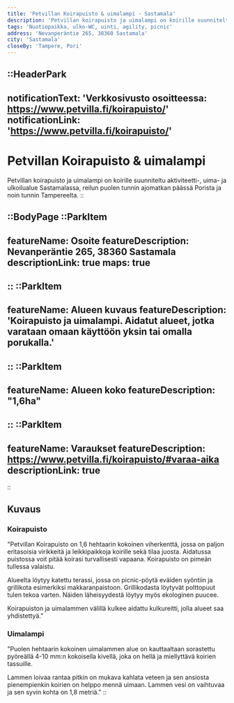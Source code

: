 ```yaml
---
title: 'Petvillan Koirapuisto & uimalampi - Sastamala'
description: 'Petvillan koirapuisto ja uimalampi on koirille suunniteltu aktiviteetti-, uima- ja ulkoilualue Sastamalassa, reilun puolen tunnin ajomatkan päässä Porista ja noin tunnin Tampereelta.'
tags: 'Nuotiopaikka, ulko-WC, uinti, agility, picnic'
address: 'Nevanperäntie 265, 38360 Sastamala'
city: 'Sastamala'
closeBy: 'Tampere, Pori'
---
```


::HeaderPark
---
notificationText: 'Verkkosivusto osoitteessa: https://www.petvilla.fi/koirapuisto/'
notificationLink: 'https://www.petvilla.fi/koirapuisto/'
---
# Petvillan Koirapuisto & uimalampi
Petvillan koirapuisto ja uimalampi on koirille suunniteltu aktiviteetti-, uima- ja ulkoilualue Sastamalassa, reilun puolen tunnin ajomatkan päässä Porista ja noin tunnin Tampereelta. 
::

::BodyPage
::ParkItem
---
featureName: Osoite
featureDescription: Nevanperäntie 265, 38360 Sastamala
descriptionLink: true
maps: true
---
::
::ParkItem
---
featureName: Alueen kuvaus
featureDescription: 'Koirapuisto ja uimalampi. Aidatut alueet, jotka varataan omaan käyttöön yksin tai omalla porukalla.'
---
::
::ParkItem
---
featureName: Alueen koko
featureDescription: "1,6ha"
---
::
::ParkItem
---
featureName: Varaukset
featureDescription: https://www.petvilla.fi/koirapuisto/#varaa-aika
descriptionLink: true
---
::
## Kuvaus
### Koirapuisto 
"Petvillan Koirapuisto on 1,6 hehtaarin kokoinen viherkenttä, jossa on paljon eritasoisia virikkeitä ja leikkipaikkoja koirille sekä tilaa juosta. Aidatussa puistossa voit pitää koirasi turvallisesti vapaana. Koirapuisto on pimeän tullessa valaistu.

Alueelta löytyy katettu terassi, jossa on picnic-pöytä eväiden syöntiin ja grillikota esimerkiksi makkaranpaistoon. Grillikodasta löytyvät polttopuut tulen tekoa varten. Näiden läheisyydestä löytyy myös ekologinen puucee.

Koirapuiston ja uimalammen välillä kulkee aidattu kulkureitti, jolla alueet saa yhdistettyä."
### Uimalampi
"Puolen hehtaarin kokoinen uimalammen alue on kauttaaltaan sorastettu pyöreällä 4-10 mm:n kokoisella kivellä, joka on hellä ja miellyttävä koirien tassuille.

Lammen loivaa rantaa pitkin on mukava kahlata veteen ja sen ansiosta pienempienkin koirien on helppo mennä uimaan. Lammen vesi on vaihtuvaa ja sen syvin kohta on 1,8 metriä."
::